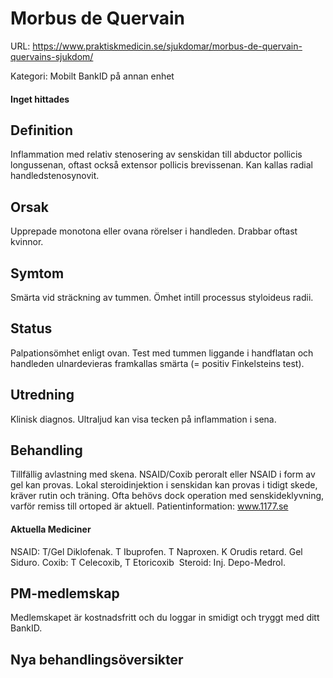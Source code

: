 # Morbus de Quervain

URL: https://www.praktiskmedicin.se/sjukdomar/morbus-de-quervain-quervains-sjukdom/



Kategori: Mobilt BankID på annan enhet

#### Inget hittades

## Definition

Inflammation med relativ stenosering av senskidan till abductor pollicis longussenan, oftast också extensor pollicis brevissenan. Kan kallas radial handledstenosynovit.

## Orsak

Upprepade monotona eller ovana rörelser i handleden. Drabbar oftast kvinnor.

## Symtom

Smärta vid sträckning av tummen. Ömhet intill processus styloideus radii.

## Status

Palpationsömhet enligt ovan. Test med tummen liggande i handflatan och handleden ulnardevieras framkallas smärta (= positiv Finkelsteins test).

## Utredning

Klinisk diagnos. Ultraljud kan visa tecken på inflammation i sena.

## Behandling

Tillfällig avlastning med skena. NSAID/Coxib peroralt eller NSAID i form av gel kan provas. Lokal steroidinjektion i senskidan kan provas i tidigt skede, kräver rutin och träning. Ofta behövs dock operation med senskideklyvning, varför remiss till ortoped är aktuell.
Patientinformation: www.1177.se

#### Aktuella Mediciner

NSAID: T/Gel Diklofenak. T Ibuprofen. T Naproxen. K Orudis retard. Gel Siduro.
Coxib: T Celecoxib, T Etoricoxib 
Steroid: Inj. Depo-Medrol.

## PM-medlemskap

Medlemskapet är kostnadsfritt och du loggar in smidigt och tryggt med ditt BankID.

## Nya behandlingsöversikter

